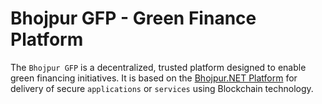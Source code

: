 # Bhojpur GFP - Green Finance Platform

The `Bhojpur GFP` is a decentralized, trusted platform designed to enable green financing initiatives. It is based on the [Bhojpur.NET Platform](https://github.com/bhojpur/platform) for delivery of secure `applications` or `services` using Blockchain technology.

